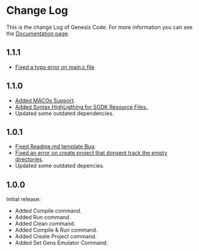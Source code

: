 # Change Log

This is the change Log of Genesis Code. For more information you can see the [Documentation page](https://zerasul.github.io/genesis-code-docs/).

## 1.1.1

* [Fixed a typo error on main.c file](https://github.com/zerasul/genesis-code/issues/62)

## 1.1.0

* [Added MACOs Support](https://github.com/zerasul/genesis-code/issues/16).
* [Added Syntax HighLigthing for SGDK Resource Files.](https://github.com/zerasul/genesis-code/issues/17).
* Updated some outdated dependencies.

## 1.0.1

* [Fixed Readme.md template Bug](https://github.com/zerasul/genesis-code/issues/18).
* [Fixed an error on create project that donsent track the empty directories](https://github.com/zerasul/genesis-code/issues/18).
* Updated some outdated depencies.

## 1.0.0

Initial release:

* Added Compile command.
* Added Run command.
* Added Clean command.
* Added Compile & Run command.
* Added Create Project command.
* Added Set Gens Emulator Command.
